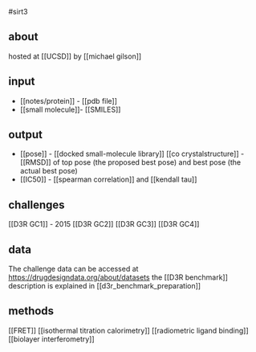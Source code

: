 #sirt3 
## about
hosted at [[UCSD]] by [[michael gilson]] 

## input
*  [[notes/protein]] - [[pdb file]]
* [[small molecule]]- [[SMILES]]

## output
* [[pose]] - [[docked small-molecule library]] [[co crystalstructure]] - [[RMSD]] of top pose (the proposed best pose) and best pose (the actual best pose)
* [[IC50]] - [[spearman correlation]] and [[kendall tau]]

## challenges
[[D3R GC1]] - 2015
[[D3R GC2]]
[[D3R GC3]]
[[D3R GC4]]

## data
The challenge data can be accessed at https://drugdesigndata.org/about/datasets
the [[D3R benchmark]] description is explained in [[d3r_benchmark_preparation]]

## methods 
[[FRET]]
[[isothermal titration calorimetry]]
[[radiometric ligand binding]]
[[biolayer interferometry]]